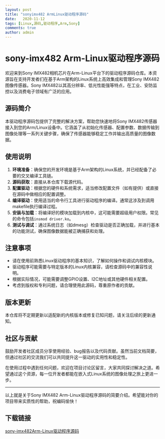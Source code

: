 ```yaml
---
layout: post
title: "sonyimx482 ArmLinux驱动程序源码"
date:   2020-11-12
tags: [Linux,源码,驱动程序,Arm,Sony]
comments: true
author: admin
---
```

# sony-imx482 Arm-Linux驱动程序源码

欢迎来到Sony IMX482相机芯片在Arm-Linux平台下的驱动程序源码仓库。本资源旨在支持开发者们在基于Arm架构的Linux系统上高效集成和管理Sony IMX482图像传感器。Sony IMX482以其高分辨率、低光性能强等特点，在工业、安防监控以及消费电子领域有广泛的应用。

## 源码简介

本驱动程序源码包提供了完整的解决方案，帮助您快速地将Sony IMX482传感器接入到您的Arm/Linux设备中。它涵盖了从初始化传感器、配置参数、数据传输到图像处理等一系列关键步骤，确保了传感器能够稳定工作并输出高质量的图像数据。

## 使用说明

1. **环境准备**：确保您的开发环境是基于Arm架构的Linux系统，并已经配备了必要的交叉编译工具链。
2. **源码获取**：直接从本仓库下载源代码。
3. **配置驱动**：根据您的硬件和系统需求，适当修改配置文件（如有提供）或直接在源码中做相应的配置调整。
4. **编译驱动**：使用适当的命令行工具进行驱动程序的编译。通常这涉及到调用makefile执行编译过程。
5. **安装与加载**：将编译好的模块加载到内核中，这可能需要超级用户权限。常见的命令包括`insmod driver.ko`。
6. **测试与调试**：通过系统日志（如dmesg）检查驱动是否正确加载，并进行基本的功能测试，确保图像数据能被正确捕获和处理。

## 注意事项

- 请在使用前熟悉Linux驱动程序的基本知识，了解如何操作和调试内核模块。
- 驱动程序可能需要与特定版本的Linux内核兼容，请检查源码中的兼容性说明。
- 根据实际情况，可能需要调整GPIO设置、I2C地址或其他硬件相关配置。
- 考虑到版权和专利问题，请合理使用此源码，尊重原作者的贡献。

## 版本更新

本仓库将不定期更新以适配新的内核版本或修复已知问题，请关注后续的更新通知。

## 社区与贡献

鼓励开发者社区成员分享使用经验、bug报告以及代码贡献。虽然当前文档简要，但通过社区的交流我们可以共同提升这一驱动的实用性和稳定性。

在使用过程中遇到任何问题，欢迎在项目讨论区留言，大家共同探讨解决之道。希望通过这个资源，每一位开发者都能在嵌入式Linux系统的图像处理之旅上更进一步。

---

以上就是关于Sony IMX482 Arm-Linux驱动程序源码的简要介绍。希望能对你的项目带来实质性的帮助，祝编码愉快！

## 下载链接

[sony-imx482Arm-Linux驱动程序源码](https://pan.quark.cn/s/3b64e453baff)